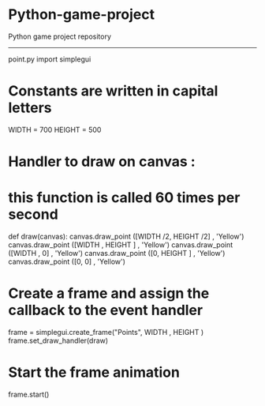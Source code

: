 # Python-game-project
Python game project repository

--------------------------------------------
point.py
import simplegui

# Constants are written in capital letters
WIDTH = 700
HEIGHT = 500

# Handler to draw on canvas :
# this function is called 60 times per second
def draw(canvas):
    canvas.draw_point ([WIDTH /2, HEIGHT /2] , 'Yellow')
    canvas.draw_point ([WIDTH , HEIGHT ] , 'Yellow')
    canvas.draw_point ([WIDTH , 0] , 'Yellow')
    canvas.draw_point ([0, HEIGHT ] , 'Yellow')
    canvas.draw_point ([0, 0] , 'Yellow')


# Create a frame and assign the callback to the event handler
frame = simplegui.create_frame("Points", WIDTH , HEIGHT )
frame.set_draw_handler(draw)

# Start the frame animation
frame.start()
